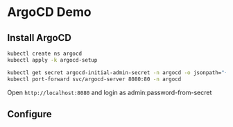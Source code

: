 # ArgoCD Demo

## Install ArgoCD

```bash
kubectl create ns argocd
kubectl apply -k argocd-setup

kubectl get secret argocd-initial-admin-secret -n argocd -o jsonpath="{.data['password']}" | base64 -d
kubectl port-forward svc/argocd-server 8080:80 -n argocd
```

Open `http://localhost:8080` and login as admin:password-from-secret

## Configure
